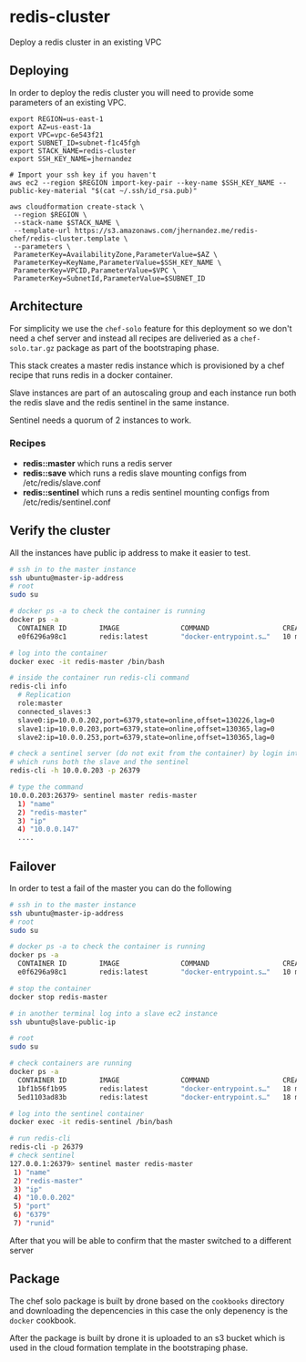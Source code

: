 # redis-cluster

Deploy a redis cluster in an existing VPC

## Deploying

In order to deploy the redis cluster you will need to provide some parameters of an existing VPC.

```
export REGION=us-east-1
export AZ=us-east-1a
export VPC=vpc-6e543f21
export SUBNET_ID=subnet-f1c45fgh
export STACK_NAME=redis-cluster
export SSH_KEY_NAME=jhernandez

# Import your ssh key if you haven't
aws ec2 --region $REGION import-key-pair --key-name $SSH_KEY_NAME --public-key-material "$(cat ~/.ssh/id_rsa.pub)"

aws cloudformation create-stack \
 --region $REGION \
 --stack-name $STACK_NAME \
 --template-url https://s3.amazonaws.com/jhernandez.me/redis-chef/redis-cluster.template \
 --parameters \
 ParameterKey=AvailabilityZone,ParameterValue=$AZ \
 ParameterKey=KeyName,ParameterValue=$SSH_KEY_NAME \
 ParameterKey=VPCID,ParameterValue=$VPC \
 ParameterKey=SubnetId,ParameterValue=$SUBNET_ID
```

## Architecture

For simplicity we use the `chef-solo` feature for this deployment so we don't need a chef server and instead all recipes are deliveried as a `chef-solo.tar.gz` package as part of the bootstraping phase.

This stack creates a master redis instance which is provisioned by a chef recipe that runs redis in a docker container.

Slave instances are part of an autoscaling group and each instance run both the redis slave and the redis sentinel in the same instance.

Sentinel needs a quorum of 2 instances to work.

### Recipes

* **redis::master** which runs a redis server
* **redis::save** which runs a redis slave mounting configs from /etc/redis/slave.conf
* **redis::sentinel** which runs a redis sentinel mounting configs from /etc/redis/sentinel.conf

## Verify the cluster

All the instances have public ip address to make it easier to test.

```bash
# ssh in to the master instance
ssh ubuntu@master-ip-address
# root
sudo su

# docker ps -a to check the container is running
docker ps -a
  CONTAINER ID        IMAGE               COMMAND                  CREATED             STATUS              PORTS                    NAMES
  e0f6296a98c1        redis:latest        "docker-entrypoint.s…"   10 minutes ago      Up 10 minutes       0.0.0.0:6379->6379/tcp   redis-master

# log into the container
docker exec -it redis-master /bin/bash

# inside the container run redis-cli command
redis-cli info
  # Replication
  role:master
  connected_slaves:3
  slave0:ip=10.0.0.202,port=6379,state=online,offset=130226,lag=0
  slave1:ip=10.0.0.203,port=6379,state=online,offset=130365,lag=0
  slave2:ip=10.0.0.253,port=6379,state=online,offset=130365,lag=0

# check a sentinel server (do not exit from the container) by login into the private ip of a redis-slave instance
# which runs both the slave and the sentinel
redis-cli -h 10.0.0.203 -p 26379

# type the command
10.0.0.203:26379> sentinel master redis-master
  1) "name"
  2) "redis-master"
  3) "ip"
  4) "10.0.0.147"
  ....
```

## Failover

In order to test a fail of the master you can do the following

```bash
# ssh in to the master instance
ssh ubuntu@master-ip-address
# root
sudo su

# docker ps -a to check the container is running
docker ps -a
  CONTAINER ID        IMAGE               COMMAND                  CREATED             STATUS              PORTS                    NAMES
  e0f6296a98c1        redis:latest        "docker-entrypoint.s…"   10 minutes ago      Up 10 minutes       0.0.0.0:6379->6379/tcp   redis-master

# stop the container
docker stop redis-master

# in another terminal log into a slave ec2 instance
ssh ubuntu@slave-public-ip

# root
sudo su

# check containers are running
docker ps -a
  CONTAINER ID        IMAGE               COMMAND                  CREATED             STATUS              PORTS                                NAMES
  1bf1b56f1b95        redis:latest        "docker-entrypoint.s…"   18 minutes ago      Up 18 minutes       6379/tcp, 0.0.0.0:26379->26379/tcp   redis-sentinel
  5ed1103ad83b        redis:latest        "docker-entrypoint.s…"   18 minutes ago      Up 18 minutes       0.0.0.0:6379->6379/tcp               redis-slave

# log into the sentinel container
docker exec -it redis-sentinel /bin/bash

# run redis-cli
redis-cli -p 26379
# check sentinel
127.0.0.1:26379> sentinel master redis-master
 1) "name"
 2) "redis-master"
 3) "ip"
 4) "10.0.0.202"
 5) "port"
 6) "6379"
 7) "runid"
```

After that you will be able to confirm that the master switched to a different server

## Package

The chef solo package is built by drone based on the `cookbooks` directory and downloading the depencencies in this case the only depenency is the `docker` cookbook.

After the package is built by drone it is uploaded to an s3 bucket which is used in the cloud formation template in the bootstraping phase.
